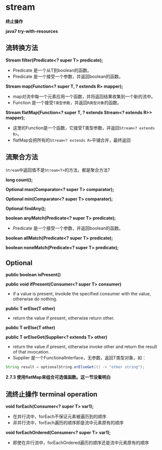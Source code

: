 # stream

**终止操作**

**java7 try-with-resources**

## 流转换方法

**Stream<T> filter(Predicate<? super T> predicate);**
- Predicate 是一个从T到boolean的函数。
- Predicate 是一个接受一个参数，并返回boolean的函数。

**<R> Stream<R> map(Function<? super T, ? extends R> mapper);**
- map对流中每一个元素应用一个函数，并将返回结果收集到一个新的流中。
- Function 是一个接受`T类型参数`，并返回`R类型对象`的函数。

**<R> Stream<R> flatMap(Function<? super T, ? extends Stream<? extends R>> mapper);**
- 这里的Function是一个函数，它接受T类型参数，并返回`Stream<? extends R>`。
- flatMap会把所有的`Stream<? extends R>`平铺合并，最终返回

## 流聚合方法

`Stream`中返回值不是`Stream<T>`的方法，都是聚合方法?

**long count();**

**Optional<T> max(Comparator<? super T> comparator);**

**Optional<T> min(Comparator<? super T> comparator);**

**Optional<T> findAny();**

**boolean anyMatch(Predicate<? super T> predicate);**
- Predicate 是一个接受一个参数，并返回boolean的函数。

**boolean allMatch(Predicate<? super T> predicate);**

**boolean noneMatch(Predicate<? super T> predicate);**

## Optional

**public boolean isPresent()**

**public void ifPresent(Consumer<? super T> consumer)**
- if a value is present, invokde the specified consumer with the value, 
  otherwise do nothing.

**public T orElse(T other)**
- return the value if present, otherwise return other.

**public T orElse(T other)**

**public T orElseGet(Supplier<? extends T> other)**
- return the value if present, otherwise invoke other and return
  the result of that invocation.
- Supplier 是一个FunctionalInterface，无参数，返回T类型对象，如：
```java
String result = optionalString.orElseGet(() -> "other string");
```
**2.7.3 使用flatMap来组合可选值函数。这一节没看明白**

## 流终止操作 terminal operation

**void forEach(Consumer<? super T> var1);**
- 在并行流中，forEach不保证元素被遍历到的顺序
- 非并行流中，forEach遍历的顺序即是流中元素原有的顺序

**void forEachOrdered(Consumer<? super T> var1);**
- 即使在并行流中，forEachOrdered遍历的顺序还是流中元素原有的顺序
